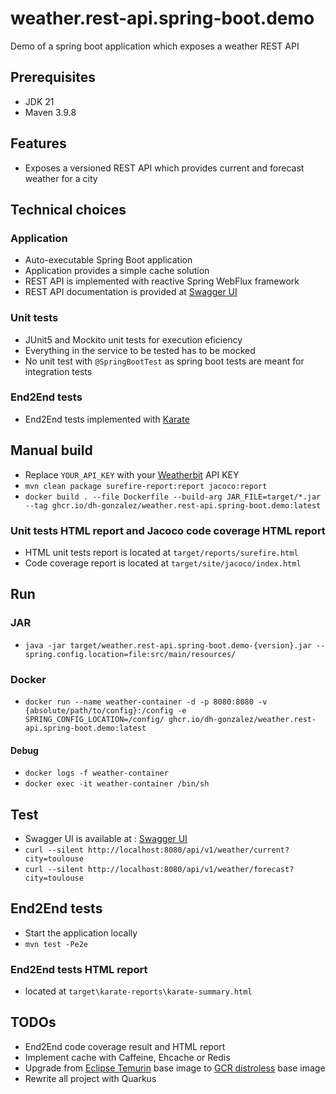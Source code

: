 # weather.rest-api.spring-boot.demo
Demo of a spring boot application which exposes a weather REST API

## Prerequisites
* JDK 21
* Maven 3.9.8

## Features
* Exposes a versioned REST API which provides current and forecast weather for a city

## Technical choices

### Application
* Auto-executable Spring Boot application
* Application provides a simple cache solution
* REST API is implemented with reactive Spring WebFlux framework
* REST API documentation is provided at [Swagger UI]

### Unit tests
* JUnit5 and Mockito unit tests for execution eficiency
* Everything in the service to be tested has to be mocked
* No unit test with `@SpringBootTest` as spring boot tests are meant for integration tests

### End2End tests
* End2End tests implemented with [Karate]

## Manual build
* Replace `YOUR_API_KEY` with your [Weatherbit] API KEY
* `mvn clean package surefire-report:report jacoco:report`
* `docker build . --file Dockerfile --build-arg JAR_FILE=target/*.jar --tag ghcr.io/dh-gonzalez/weather.rest-api.spring-boot.demo:latest`

### Unit tests HTML report and Jacoco code coverage HTML report
* HTML unit tests report is located at `target/reports/surefire.html`
* Code coverage report is located at `target/site/jacoco/index.html`

## Run

### JAR
* `java -jar target/weather.rest-api.spring-boot.demo-{version}.jar --spring.config.location=file:src/main/resources/`

### Docker
* `docker run --name weather-container -d -p 8080:8080 -v {absolute/path/to/config}:/config -e SPRING_CONFIG_LOCATION=/config/ ghcr.io/dh-gonzalez/weather.rest-api.spring-boot.demo:latest`

#### Debug
* `docker logs -f weather-container`
* `docker exec -it weather-container /bin/sh`

## Test

* Swagger UI is available at : [Swagger UI]
* `curl --silent http://localhost:8080/api/v1/weather/current?city=toulouse`
* `curl --silent http://localhost:8080/api/v1/weather/forecast?city=toulouse`

## End2End tests
* Start the application locally
* `mvn test -Pe2e`

### End2End tests HTML report
* located at `target\karate-reports\karate-summary.html`

## TODOs
* End2End code coverage result and HTML report
* Implement cache with Caffeine, Ehcache or Redis
* Upgrade from [Eclipse Temurin] base image to [GCR distroless] base image
* Rewrite all project with Quarkus

[Swagger UI]: http://localhost:8080/swagger-ui/index.html
[Karate]: https://github.com/karatelabs/karate  
[Weatherbit]: https://www.weatherbit.io/
[Eclipse Temurin]: https://hub.docker.com/_/eclipse-temurin  
[GCR distroless]: https://console.cloud.google.com/artifacts/docker/distroless/us/gcr.io
